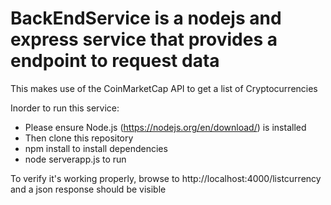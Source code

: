 # BackEndService is a nodejs and express service that provides a endpoint to request data

This makes use of the CoinMarketCap API to get a list of Cryptocurrencies

 Inorder to run this service:
- Please ensure Node.js (https://nodejs.org/en/download/) is installed
- Then clone this repository
- npm install to install dependencies
- node serverapp.js to run

To verify it's working properly, browse to http://localhost:4000/listcurrency and a json response should be visible

